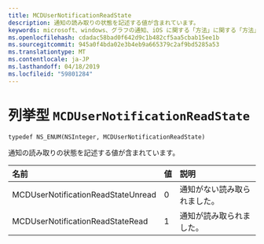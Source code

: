 ```yaml
---
title: MCDUserNotificationReadState
description: 通知の読み取りの状態を記述する値が含まれています。
keywords: microsoft、windows、グラフの通知、iOS に関する「方法」に関する「方法」の iPhone
ms.openlocfilehash: cdadac58bad0f642d9c1b482cf5aa5cbab15ee1b
ms.sourcegitcommit: 945a0f4bda02e3b4eb9a665379c2af9bd5285a53
ms.translationtype: MT
ms.contentlocale: ja-JP
ms.lasthandoff: 04/18/2019
ms.locfileid: "59801284"
---
```

# <a name="enum-mcdusernotificationreadstate"></a>列挙型 `MCDUserNotificationReadState`

```
typedef NS_ENUM(NSInteger, MCDUserNotificationReadState)
```

通知の読み取りの状態を記述する値が含まれています。

|名前 | 値 | 説明 |
|:-- |:-- |:-- |
|   MCDUserNotificationReadStateUnread |0| 通知がない読み取られました。 |
|   MCDUserNotificationReadStateRead | 1| 通知が読み取られました。|